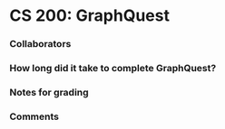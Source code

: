 CS 200:  GraphQuest
===========================

<!-- This is a comment.  Comments don't show up in the formatted text. -->


### Collaborators

<!-- List the names and CS logins of anyone you worked with, and what parts you worked on with them -->

### How long did it take to complete GraphQuest?

<!-- Enter an approximate number of hours that you spent actively working on the project. -->

### Notes for grading

<!-- If you have any known bugs or problems, or anything you'd like us to know when grading, please note it here.  -->


### Comments

<!-- Any thoughts on the project you'd like to share?  How did you feel about this project overall?  -->
